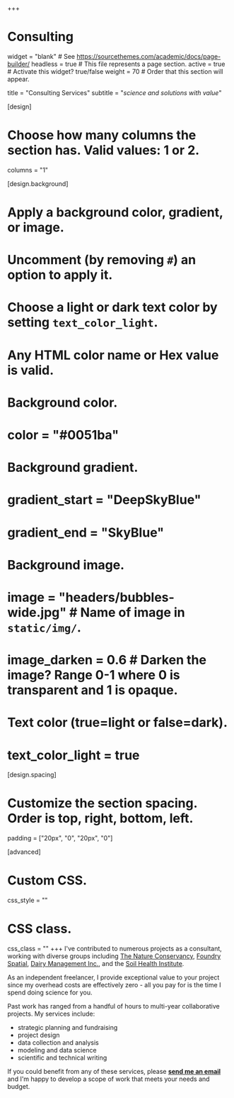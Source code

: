+++
# Consulting

widget = "blank"  # See https://sourcethemes.com/academic/docs/page-builder/
headless = true # This file represents a page section.
active = true  # Activate this widget? true/false
weight = 70  # Order that this section will appear.

title = "Consulting Services"
subtitle = "*science and solutions with value*"

[design]
  # Choose how many columns the section has. Valid values: 1 or 2.
  columns = "1"

[design.background]
  # Apply a background color, gradient, or image.
  #   Uncomment (by removing `#`) an option to apply it.
  #   Choose a light or dark text color by setting `text_color_light`.
  #   Any HTML color name or Hex value is valid.

  # Background color.
  # color = "#0051ba"
  
  # Background gradient.
  # gradient_start = "DeepSkyBlue"
  # gradient_end = "SkyBlue"
  
  # Background image.
  # image = "headers/bubbles-wide.jpg"  # Name of image in `static/img/`.
  # image_darken = 0.6  # Darken the image? Range 0-1 where 0 is transparent and 1 is opaque.

  # Text color (true=light or false=dark).
  # text_color_light = true

[design.spacing]
  # Customize the section spacing. Order is top, right, bottom, left.
  padding = ["20px", "0", "20px", "0"]

[advanced]
 # Custom CSS. 
 css_style = ""
 
 # CSS class.
 css_class = ""
+++
I've contributed to numerous projects as a consultant, working with diverse groups including [The Nature Conservancy](https://www.nature.org/), [Foundry Spatial](https://foundryspatial.com/), [Dairy Management Inc.](https://www.usdairy.com/about-us/dmi), and the [Soil Health Institute](https://soilhealthinstitute.org/). 

As an independent freelancer, I provide exceptional value to your project since my overhead costs are effectively zero - all you pay for is the time I spend doing science for you. 

Past work has ranged from a handful of hours to multi-year collaborative projects. My services include:
 - strategic planning and fundraising
 - project design
 - data collection and analysis
 - modeling and data science
 - scientific and technical writing

If you could benefit from any of these services, please [**send me an email**](mailto:samuelczipper@gmail.com) and I'm happy to develop a scope of work that meets your needs and budget.